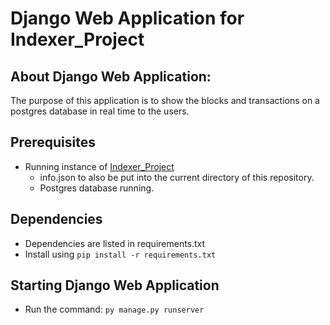 # Django Web Application for Indexer_Project

## About Django Web Application:

The purpose of this application is to show the blocks and transactions on a postgres database in real time to the users.

## Prerequisites

* Running instance of [Indexer_Project](https://github.com/RandyBrown12/Indexer_Project)
  * info.json to also be put into the current directory of this repository.
  * Postgres database running.

## Dependencies
* Dependencies are listed in requirements.txt
* Install using ``pip install -r requirements.txt``

## Starting Django Web Application

* Run the command: ``py manage.py runserver``
